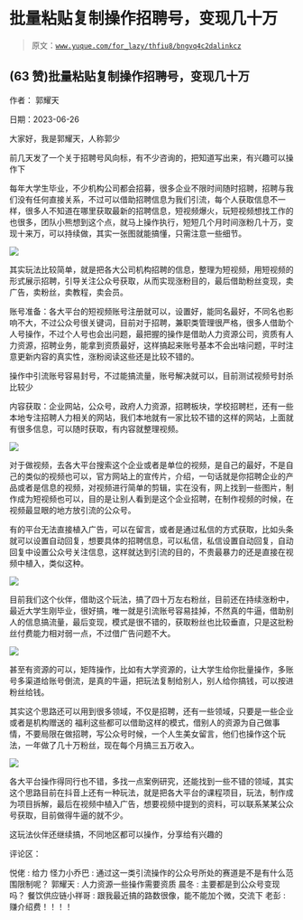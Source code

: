 # 批量粘贴复制操作招聘号，变现几十万

> 原文：[`www.yuque.com/for_lazy/thfiu8/bngvq4c2dalinkcz`](https://www.yuque.com/for_lazy/thfiu8/bngvq4c2dalinkcz)



## (63 赞)批量粘贴复制操作招聘号，变现几十万 

作者： 郭耀天 

日期：2023-06-26 

大家好，我是郭耀天，人称郭少 

前几天发了一个关于招聘号风向标，有不少咨询的，把知道写出来，有兴趣可以操作下 

每年大学生毕业，不少机构公司都会招募，很多企业不限时间随时招聘，招聘与我们没有任何直接关系，不过可以借助招聘信息为我们引流，每个人获取信息不一样，很多人不知道在哪里获取最新的招聘信息，短视频爆火，玩短视频想找工作的也很多，团队小熊想到这个点，就马上操作执行，短短几个月时间涨粉几十万，变现十来万，可以持续做，其实一张图就能搞懂，只需注意一些细节。 

![](img/230ef0b069baa4a829440758e3ad8007.png)  

其实玩法比较简单，就是把各大公司机构招聘的信息，整理为短视频，用短视频的形式展示招聘，引导关注公众号获取，从而实现涨粉目的，最后借助粉丝变现，卖广告，卖粉丝，卖教程，卖会员。 

账号准备：各大平台的短视频账号注册就可以，设置好，能同名最好，不同名也影响不大，不过公众号很关键词，目前对于招聘，兼职类管理很严格，很多人借助个人号操作，不过个人号也会出问题，最把握的操作是借助人力资源公司，资质有人力资源，招聘业务，能拿到资质最好，这样搞起来账号基本不会出啥问题，平时注意更新内容的真实性，涨粉阅读这些还是比较不错的。 

操作中引流账号容易封号，不过能搞流量，账号解决就可以，目前测试视频号封杀比较少 

内容获取：企业网站，公众号，政府人力资源，招聘板块，学校招聘栏，还有一些本地专注招聘人力相关的网站，我们本地就有一家比较不错的这样的网站，上面就有很多信息，可以随时获取，有内容就整理视频。 

![](img/3b193eaee981ab84dad932dfd73ea6a2.png)  

对于做视频，去各大平台搜索这个企业或者是单位的视频，是自己的最好，不是自己的类似的视频也可以，官方网站上的宣传片，介绍，一句话就是你招聘企业的产品或者是信息的视频，对视频进行简单的剪辑，实在没有，网上找到一些图片，制作成为短视频也可以，目的是让别人看到是这个企业招聘，在制作视频的时候，在视频最显眼的地方放引流的公众号。 

有的平台无法直接植入广告，可以在留言，或者是通过私信的方式获取，比如头条就可以设置自动回复，想要具体的招聘信息，可以私信，私信设置自动回复，自动回复中设置公众号关注信息，这样就达到引流的目的，不贵最暴力的还是直接在视频中植入，类似这种。 

![](img/189488f04e2af479142a36b4ede43e29.png)  

目前我们这个伙伴，借助这个玩法，搞了四十万左右粉丝，目前还在持续涨粉中，最近大学生刚毕业，很好搞，唯一就是引流账号容易挂掉，不然真的牛逼，借助别人的信息搞流量，最后变现，模式是很不错的，获取粉丝也比较垂直，只是这批粉丝付费能力相对弱一点，不过借广告问题不大。 

![](img/21a54d4508d4c8163b77ace4e584f680.png)  

甚至有资源的可以，矩阵操作，比如有大学资源的，让大学生给你批量操作，多账号多渠道给账号倒流，是真的牛逼，把玩法复制给别人，别人给你搞钱，可以按进粉丝给钱。 

其实这个思路还可以用到很多领域，不仅是招聘，还有一些领域，只要是一些企业或者是机构赠送的 福利这些都可以借助这样的模式，借别人的资源为自己做事情，不要局限在做招聘，写公众号时候，一个人生美女留言，他们也操作这个玩法，一年做了几十万粉丝，现在每个月搞三五万收入。 

![](img/3d804d025228140cb6be16d50d63b057.png)  

各大平台操作得同行也不错，多找一点案例研究，还能找到一些不错的领域，其实这个思路目前在抖音上还有一种玩法，就是把各大平台的课程项目，玩法，制作成为项目拆解，最后在视频中植入广告，想要视频中提到的资料，可以联系某某公众号获取，目前做得牛逼的就不少。 

这玩法伙伴还继续搞，不同地区都可以操作，分享给有兴趣的 

评论区： 

悦佬 : 给力 怪力小乔巴 : 通过这一类引流操作的公众号所处的赛道是不是有什么范围限制呢？ 郭耀天 : 人力资源一些操作需要资质 晨冬 : 主要都是到公众号变现吗？ 餐饮供应链小祥哥 : 跟我最近搞的路数很像，能不能加个微，交流下 老彭 : 赚介绍费！！！！